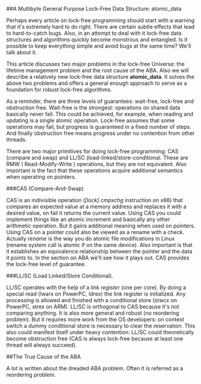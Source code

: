 
##A Multibyte General Purpose Lock-Free Data Structure: atomic_data


  Perhaps every article on lock-free programming should start with a warning that it's extremely
  hard to do right. There are certain subtle effects that lead to hard-to-catch bugs. Also, in
  an attempt to deal with it lock-free data structures and algorithms quickly become monstrous
  and entangled. Is it possible to keep everything simple and avoid bugs at the same time? We'll
  talk about it.
  
  This article discusses two major problems in the lock-free Universe: the lifetime management 
  problem and the root cause of the ABA. Also we will describe a relatively new lock-free 
  data structure **atomic_data**. It solves the above two problems and offers a general enough 
  approach to serve as a foundation for robust lock-free algorithms. 
  
  As a reminder, there are three levels of guarantees: wait-free, lock-free and obstruction
  free. Wait-free is the strongest: operations on shared data basically never fail. This could 
  be achieved, for example, when reading and updating is a single atomic operation. Lock-free 
  assumes that some operations may fail, but progress is guaranteed in a fixed number of steps. 
  And finally obstruction free means progress under no contention from other threads.

  There are two major primitives for doing lock-free programming:  CAS (compare and swap) and 
  LL/SC (load-linked/store-conditional. These are RMW ( Read-Modify-Write ) operations, but 
  they are not equivalent. Also important is the fact that these operations acquire additional 
  semantics when operating on pointers.


###CAS (Compare-And-Swap)

  CAS is an indivisible operation (*[lock] cmpxchg* instruction on x86) that compares an expected
  value at a memory address and replaces it with a desired value, on fail it returns the current 
  value. Using CAS you could implement things like an atomic increment and basically any other
  arithmetic operation. But it gains additional meaning when used on pointers. Using CAS on a 
  pointer could also be viewed as a rename with a check. Actually *rename* is the way you do
  atomic file modifications in Linux (rename system call is atomic if on the same device). Also
  important is that it establishes an equivalence relationship between the pointer and the data
  it points to. In the section on ABA we'll see how it plays out. CAS provides the lock-free 
  level of guarantee.


###LL/SC (Load Linked/Store Conditional).
  
  LL/SC operates with the help of a *link register* (one per core). By doing a special read 
  (lwarx on PowerPC, ldrex) the link register is initialized. Any processing  is allowed and 
  finished with a conditional store (stwcx on PowerPC, strex on ARM). LL/SC is orthogonal to CAS 
  because it's not comparing anything. It is also more general and robust (no reordering problem). 
  But it requires more work from the OS developers: on context switch a dummy conditional store 
  is necessary to clear the reservation. This also could manifest itself under heavy contention: 
  LL/SC could theoretically become obstruction free (CAS is always lock-free because at least one 
  thread will always succeed).


##The True Cause of the ABA

  A lot is written about the dreaded ABA problem. Often it is referred as a reordering problem.











